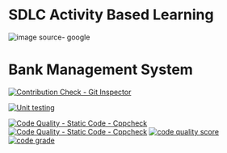 # SDLC Activity Based Learning
![image](https://user-images.githubusercontent.com/80376117/114763917-f82cea80-9d80-11eb-91ed-a3cc60741533.png)
source- google

# Bank Management System
 

[![Contribution Check - Git Inspector](https://github.com/K-NEHA/Stepin_PACMANGAME/actions/workflows/gitinspector.yml/badge.svg)](https://github.com/K-NEHA/Stepin_PACMANGAME/actions/workflows/gitinspector.yml)

[![Unit testing](https://github.com/K-NEHA/Stepin_PACMANGAME/actions/workflows/unity.yml/badge.svg)](https://github.com/K-NEHA/Stepin_PACMANGAME/actions/workflows/unity.yml)

[![Code Quality - Static Code - Cppcheck](https://github.com/K-NEHA/Stepin_PACMANGAME/actions/workflows/cppcheck.yml/badge.svg)](https://github.com/K-NEHA/Stepin_PACMANGAME/actions/workflows/cppcheck.yml)
[![Code Quality - Static Code - Cppcheck](https://github.com/K-NEHA/Stepin_PACMANGAME/actions/workflows/cppcheck.yml/badge.svg)](https://github.com/K-NEHA/Stepin_PACMANGAME/actions/workflows/cppcheck.yml)
[![code quality score](https://www.code-inspector.com/project/28170/score/svg)](https://www.code-inspector.com/project/28170/status/svg)
[![code grade](https://www.code-inspector.com/project/28170/status/svg)](https://www.code-inspector.com/project/28170/status/svg)

